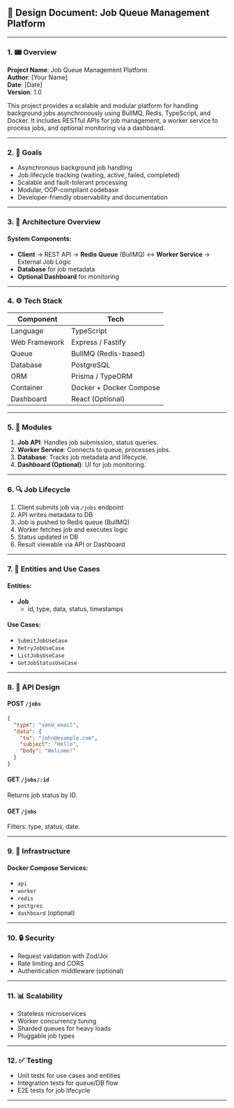 ## 📘 Design Document: Job Queue Management Platform

---

### 1. 📟 Overview

**Project Name**: Job Queue Management Platform  
**Author**: [Your Name]  
**Date**: [Date]  
**Version**: 1.0

This project provides a scalable and modular platform for handling background jobs asynchronously using BullMQ, Redis, TypeScript, and Docker. It includes RESTful APIs for job management, a worker service to process jobs, and optional monitoring via a dashboard.

---

### 2. 🌟 Goals

- Asynchronous background job handling
- Job lifecycle tracking (waiting, active, failed, completed)
- Scalable and fault-tolerant processing
- Modular, OOP-compliant codebase
- Developer-friendly observability and documentation

---

### 3. 🧰 Architecture Overview

#### System Components:

- **Client** → REST API → **Redis Queue** (BullMQ) ↔ **Worker Service** → External Job Logic
- **Database** for job metadata
- **Optional Dashboard** for monitoring

---

### 4. ⚙️ Tech Stack

| Component     | Tech                    |
| ------------- | ----------------------- |
| Language      | TypeScript              |
| Web Framework | Express / Fastify       |
| Queue         | BullMQ (Redis-based)    |
| Database      | PostgreSQL              |
| ORM           | Prisma / TypeORM        |
| Container     | Docker + Docker Compose |
| Dashboard     | React (Optional)        |

---

### 5. 📆 Modules

1. **Job API**: Handles job submission, status queries.
2. **Worker Service**: Connects to queue, processes jobs.
3. **Database**: Tracks job metadata and lifecycle.
4. **Dashboard (Optional)**: UI for job monitoring.

---

### 6. 🔍 Job Lifecycle

1. Client submits job via `/jobs` endpoint
2. API writes metadata to DB
3. Job is pushed to Redis queue (BullMQ)
4. Worker fetches job and executes logic
5. Status updated in DB
6. Result viewable via API or Dashboard

---

### 7. 🧬 Entities and Use Cases

#### Entities:

- **Job**
  - id, type, data, status, timestamps

#### Use Cases:

- `SubmitJobUseCase`
- `RetryJobUseCase`
- `ListJobsUseCase`
- `GetJobStatusUseCase`

---

### 8. 📡 API Design

#### POST `/jobs`

```json
{
  "type": "send_email",
  "data": {
    "to": "john@example.com",
    "subject": "Hello",
    "body": "Welcome!"
  }
}
```

#### GET `/jobs/:id`

Returns job status by ID.

#### GET `/jobs`

Filters: type, status, date.

---

### 9. 🚀 Infrastructure

#### Docker Compose Services:

- `api`
- `worker`
- `redis`
- `postgres`
- `dashboard` (optional)

---

### 10. 🔒 Security

- Request validation with Zod/Joi
- Rate limiting and CORS
- Authentication middleware (optional)

---

### 11. 📊 Scalability

- Stateless microservices
- Worker concurrency tuning
- Sharded queues for heavy loads
- Pluggable job types

---

### 12. ✅ Testing

- Unit tests for use cases and entities
- Integration tests for queue/DB flow
- E2E tests for job lifecycle

---

